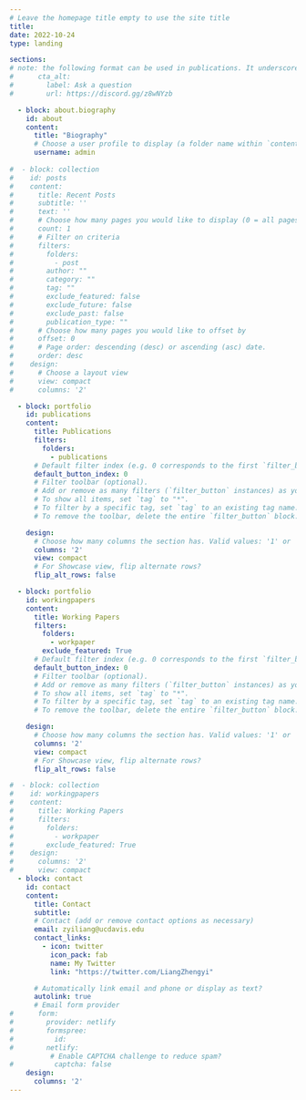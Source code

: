 ```yaml
---
# Leave the homepage title empty to use the site title
title:
date: 2022-10-24
type: landing

sections:
# note: the following format can be used in publications. It underscores the text when the cursor is on it. 
#      cta_alt:
#        label: Ask a question
#        url: https://discord.gg/z8wNYzb

  - block: about.biography
    id: about
    content:
      title: "Biography"
      # Choose a user profile to display (a folder name within `content/authors/`)
      username: admin
 
#  - block: collection
#    id: posts
#    content:
#      title: Recent Posts
#      subtitle: ''
#      text: ''
#      # Choose how many pages you would like to display (0 = all pages)
#      count: 1
#      # Filter on criteria
#      filters:
#        folders:
#          - post
#        author: ""
#        category: ""
#        tag: ""
#        exclude_featured: false
#        exclude_future: false
#        exclude_past: false
#        publication_type: ""
#      # Choose how many pages you would like to offset by
#      offset: 0
#      # Page order: descending (desc) or ascending (asc) date.
#      order: desc
#    design:
#      # Choose a layout view
#      view: compact
#      columns: '2'

  - block: portfolio
    id: publications
    content:
      title: Publications
      filters:
        folders:
          - publications
      # Default filter index (e.g. 0 corresponds to the first `filter_button` instance below).
      default_button_index: 0
      # Filter toolbar (optional).
      # Add or remove as many filters (`filter_button` instances) as you like.
      # To show all items, set `tag` to "*".
      # To filter by a specific tag, set `tag` to an existing tag name.
      # To remove the toolbar, delete the entire `filter_button` block.

    design:
      # Choose how many columns the section has. Valid values: '1' or '2'.
      columns: '2'
      view: compact
      # For Showcase view, flip alternate rows?
      flip_alt_rows: false

  - block: portfolio
    id: workingpapers
    content:
      title: Working Papers
      filters:
        folders:
          - workpaper
        exclude_featured: True
      # Default filter index (e.g. 0 corresponds to the first `filter_button` instance below).
      default_button_index: 0
      # Filter toolbar (optional).
      # Add or remove as many filters (`filter_button` instances) as you like.
      # To show all items, set `tag` to "*".
      # To filter by a specific tag, set `tag` to an existing tag name.
      # To remove the toolbar, delete the entire `filter_button` block.

    design:
      # Choose how many columns the section has. Valid values: '1' or '2'.
      columns: '2'
      view: compact
      # For Showcase view, flip alternate rows?
      flip_alt_rows: false

#  - block: collection
#    id: workingpapers
#    content:
#      title: Working Papers
#      filters:
#        folders:
#          - workpaper
#        exclude_featured: True
#    design:
#      columns: '2'
#      view: compact
  - block: contact
    id: contact
    content:
      title: Contact
      subtitle:
      # Contact (add or remove contact options as necessary)
      email: zyiliang@ucdavis.edu
      contact_links:
        - icon: twitter
          icon_pack: fab
          name: My Twitter
          link: "https://twitter.com/LiangZhengyi"

      # Automatically link email and phone or display as text?
      autolink: true
      # Email form provider
#      form:
#        provider: netlify
#        formspree:
#          id:
#        netlify:
          # Enable CAPTCHA challenge to reduce spam?
#          captcha: false
    design:
      columns: '2'
---
```

